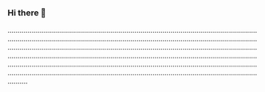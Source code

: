 ### Hi there 👋

..................................................................................................................................................................................................................................................................................................................................................................................................................................................................................................................................................................................................................................................................................................................................................................................